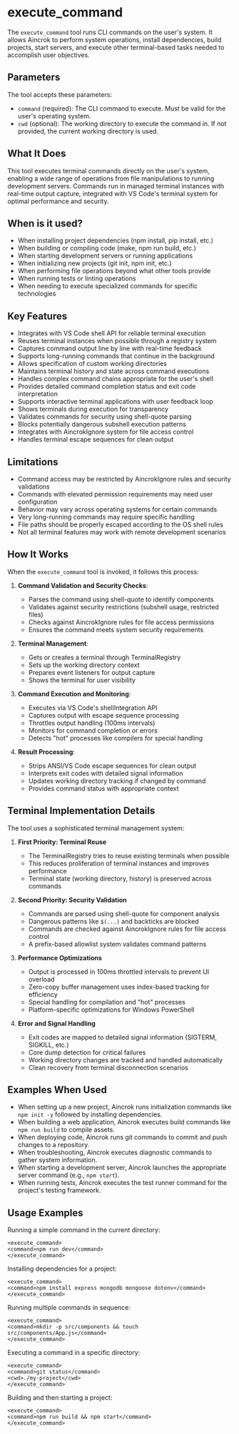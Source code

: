 # execute_command

The `execute_command` tool runs CLI commands on the user's system. It allows Aincrok to perform system operations, install dependencies, build projects, start servers, and execute other terminal-based tasks needed to accomplish user objectives.

## Parameters

The tool accepts these parameters:

- `command` (required): The CLI command to execute. Must be valid for the user's operating system.
- `cwd` (optional): The working directory to execute the command in. If not provided, the current working directory is used.

## What It Does

This tool executes terminal commands directly on the user's system, enabling a wide range of operations from file manipulations to running development servers. Commands run in managed terminal instances with real-time output capture, integrated with VS Code's terminal system for optimal performance and security.

## When is it used?

- When installing project dependencies (npm install, pip install, etc.)
- When building or compiling code (make, npm run build, etc.)
- When starting development servers or running applications
- When initializing new projects (git init, npm init, etc.)
- When performing file operations beyond what other tools provide
- When running tests or linting operations
- When needing to execute specialized commands for specific technologies

## Key Features

- Integrates with VS Code shell API for reliable terminal execution
- Reuses terminal instances when possible through a registry system
- Captures command output line by line with real-time feedback
- Supports long-running commands that continue in the background
- Allows specification of custom working directories
- Maintains terminal history and state across command executions
- Handles complex command chains appropriate for the user's shell
- Provides detailed command completion status and exit code interpretation
- Supports interactive terminal applications with user feedback loop
- Shows terminals during execution for transparency
- Validates commands for security using shell-quote parsing
- Blocks potentially dangerous subshell execution patterns
- Integrates with AincrokIgnore system for file access control
- Handles terminal escape sequences for clean output

## Limitations

- Command access may be restricted by AincrokIgnore rules and security validations
- Commands with elevated permission requirements may need user configuration
- Behavior may vary across operating systems for certain commands
- Very long-running commands may require specific handling
- File paths should be properly escaped according to the OS shell rules
- Not all terminal features may work with remote development scenarios

## How It Works

When the `execute_command` tool is invoked, it follows this process:

1. **Command Validation and Security Checks**:

    - Parses the command using shell-quote to identify components
    - Validates against security restrictions (subshell usage, restricted files)
    - Checks against AincrokIgnore rules for file access permissions
    - Ensures the command meets system security requirements

2. **Terminal Management**:

    - Gets or creates a terminal through TerminalRegistry
    - Sets up the working directory context
    - Prepares event listeners for output capture
    - Shows the terminal for user visibility

3. **Command Execution and Monitoring**:

    - Executes via VS Code's shellIntegration API
    - Captures output with escape sequence processing
    - Throttles output handling (100ms intervals)
    - Monitors for command completion or errors
    - Detects "hot" processes like compilers for special handling

4. **Result Processing**:
    - Strips ANSI/VS Code escape sequences for clean output
    - Interprets exit codes with detailed signal information
    - Updates working directory tracking if changed by command
    - Provides command status with appropriate context

## Terminal Implementation Details

The tool uses a sophisticated terminal management system:

1. **First Priority: Terminal Reuse**

    - The TerminalRegistry tries to reuse existing terminals when possible
    - This reduces proliferation of terminal instances and improves performance
    - Terminal state (working directory, history) is preserved across commands

2. **Second Priority: Security Validation**

    - Commands are parsed using shell-quote for component analysis
    - Dangerous patterns like `$(...)` and backticks are blocked
    - Commands are checked against AincrokIgnore rules for file access control
    - A prefix-based allowlist system validates command patterns

3. **Performance Optimizations**

    - Output is processed in 100ms throttled intervals to prevent UI overload
    - Zero-copy buffer management uses index-based tracking for efficiency
    - Special handling for compilation and "hot" processes
    - Platform-specific optimizations for Windows PowerShell

4. **Error and Signal Handling**
    - Exit codes are mapped to detailed signal information (SIGTERM, SIGKILL, etc.)
    - Core dump detection for critical failures
    - Working directory changes are tracked and handled automatically
    - Clean recovery from terminal disconnection scenarios

## Examples When Used

- When setting up a new project, Aincrok runs initialization commands like `npm init -y` followed by installing dependencies.
- When building a web application, Aincrok executes build commands like `npm run build` to compile assets.
- When deploying code, Aincrok runs git commands to commit and push changes to a repository.
- When troubleshooting, Aincrok executes diagnostic commands to gather system information.
- When starting a development server, Aincrok launches the appropriate server command (e.g., `npm start`).
- When running tests, Aincrok executes the test runner command for the project's testing framework.

## Usage Examples

Running a simple command in the current directory:

```
<execute_command>
<command>npm run dev</command>
</execute_command>
```

Installing dependencies for a project:

```
<execute_command>
<command>npm install express mongodb mongoose dotenv</command>
</execute_command>
```

Running multiple commands in sequence:

```
<execute_command>
<command>mkdir -p src/components && touch src/components/App.js</command>
</execute_command>
```

Executing a command in a specific directory:

```
<execute_command>
<command>git status</command>
<cwd>./my-project</cwd>
</execute_command>
```

Building and then starting a project:

```
<execute_command>
<command>npm run build && npm start</command>
</execute_command>
```

